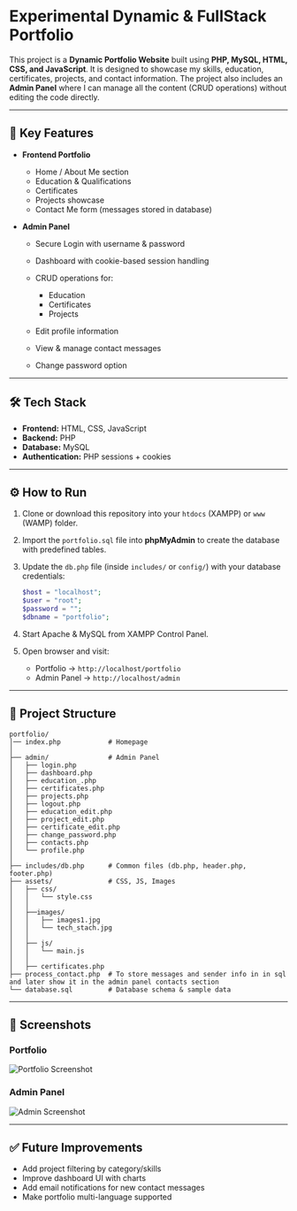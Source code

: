 
# Experimental Dynamic & FullStack Portfolio

This project is a **Dynamic Portfolio Website** built using **PHP, MySQL, HTML, CSS, and JavaScript**. It is designed to showcase my skills, education, certificates, projects, and contact information. The project also includes an **Admin Panel** where I can manage all the content (CRUD operations) without editing the code directly.

---

## 🔑 Key Features

* **Frontend Portfolio**

  * Home / About Me section
  * Education & Qualifications
  * Certificates
  * Projects showcase
  * Contact Me form (messages stored in database)

* **Admin Panel**

  * Secure Login with username & password
  * Dashboard with cookie-based session handling
  * CRUD operations for:

    * Education
    * Certificates
    * Projects
  * Edit profile information
  * View & manage contact messages
  * Change password option

---

## 🛠️ Tech Stack

* **Frontend:** HTML, CSS, JavaScript
* **Backend:** PHP
* **Database:** MySQL
* **Authentication:** PHP sessions + cookies

---

## ⚙️ How to Run

1. Clone or download this repository into your `htdocs` (XAMPP) or `www` (WAMP) folder.
2. Import the `portfolio.sql` file into **phpMyAdmin** to create the database with predefined tables.
3. Update the `db.php` file (inside `includes/` or `config/`) with your database credentials:

   ```php
   $host = "localhost";
   $user = "root";
   $password = "";
   $dbname = "portfolio";
   ```
4. Start Apache & MySQL from XAMPP Control Panel.
5. Open browser and visit:

   * Portfolio → `http://localhost/portfolio`
   * Admin Panel → `http://localhost/admin`

---

## 📂 Project Structure

```
portfolio/
│── index.php            # Homepage
│
├── admin/               # Admin Panel
│   ├── login.php
│   ├── dashboard.php
│   ├── education_.php
│   ├── certificates.php
│   ├── projects.php
│   ├── logout.php
│   ├── education_edit.php
│   ├── project_edit.php
│   ├── certificate_edit.php
│   ├── change_password.php
│   ├── contacts.php
│   └── profile.php
│
├── includes/db.php      # Common files (db.php, header.php, footer.php)
├── assets/              # CSS, JS, Images
│   ├── css/
│   │   └── style.css
│   │
│   ├──images/
│   │   ├── images1.jpg
│   │   └── tech_stach.jpg
│   │
│   ├── js/
│   │   └── main.js
│   │
│   ├── certificates.php
├── process_contact.php  # To store messages and sender info in in sql and later show it in the admin panel contacts section
└── database.sql         # Database schema & sample data
```

---

## 📸 Screenshots

### Portfolio

![Portfolio Screenshot](screenshots/portfolio.png)

### Admin Panel

![Admin Screenshot](screenshots/admin.png)

---

## ✅ Future Improvements

* Add project filtering by category/skills
* Improve dashboard UI with charts
* Add email notifications for new contact messages
* Make portfolio multi-language supported

